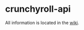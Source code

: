 # crunchyroll-api

All information is located in the [wiki](https://github.com/hyugogirubato/crunchyroll-api/wiki).

